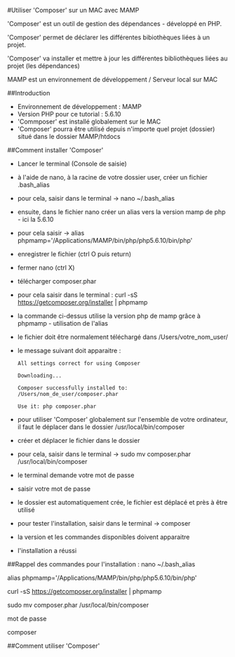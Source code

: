 #Utiliser 'Composer' sur un MAC avec MAMP

'Composer' est un outil de gestion des dépendances - développé en PHP.

'Composer' permet de déclarer les différentes bibiothèques liées à un projet.

'Composer' va installer et mettre à jour les différentes bibliothèques liées au projet (les dépendances)

MAMP est un environnement de développement / Serveur local sur MAC

##Introduction
- Environnement de développement : MAMP
- Version PHP pour ce tutorial : 5.6.10
- 'Commposer' est installé globalement sur le MAC
- 'Composer' pourra être utilisé depuis n'importe quel projet (dossier) situé dans le dossier MAMP/htdocs

##Comment installer 'Composer'
- Lancer le terminal (Console de saisie)
- à l'aide de nano, à la racine de votre dossier user, créer un fichier .bash_alias
- pour cela, saisir dans le terminal -> nano ~/.bash_alias
- ensuite, dans le fichier nano créer un alias vers la version mamp de php - ici la 5.6.10
- pour cela saisir -> alias phpmamp='/Applications/MAMP/bin/php/php5.6.10/bin/php'
- enregistrer le fichier (ctrl O puis return)
- fermer nano (ctrl X)
- télécharger composer.phar
- pour cela saisir dans le terminal : curl -sS https://getcomposer.org/installer | phpmamp
- la commande ci-dessus utilise la version php de mamp grâce à phpmamp - utilisation de l'alias
- le fichier doit être normalement téléchargé dans /Users/votre_nom_user/
- le message suivant doit apparaitre :

    `All settings correct for using Composer`
    
    `Downloading...`
    
    `Composer successfully installed to: /Users/nom_de_user/composer.phar`

    `Use it: php composer.phar`

- pour utiliser 'Composer' globalement sur l'ensemble de votre ordinateur, il faut le déplacer dans le dossier /usr/local/bin/composer
- créer et déplacer le fichier dans le dossier
- pour cela, saisir dans le terminal -> sudo mv composer.phar /usr/local/bin/composer
- le terminal demande votre mot de passe
- saisir votre mot de passe
- le dossier est automatiquement crée, le fichier est déplacé et près à être utilisé
- pour tester l'installation, saisir dans le terminal -> composer
- la version et les commandes disponibles doivent apparaitre
- l'installation a réussi

##Rappel des commandes pour l'installation :
nano ~/.bash_alias

alias phpmamp='/Applications/MAMP/bin/php/php5.6.10/bin/php'


curl -sS https://getcomposer.org/installer | phpmamp

sudo mv composer.phar /usr/local/bin/composer

mot de passe

composer

##Comment utiliser 'Composer'
